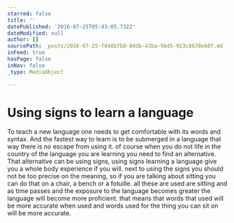 ```yaml
---
starred: false
title: ''
datePublished: '2016-07-25T05:43:05.732Z'
dateModified: null
author: []
sourcePath: _posts/2016-07-25-f840b7b8-84db-43ba-9b45-923c8678e68f.md
inFeed: true
hasPage: false
inNav: false
_type: MediaObject

---
```

# Using signs to learn a language

To teach a new language one needs to get comfortable with its words and syntax. And the fastest way to learn is to be submerged in a language that way there is no escape from using it. of course when you do not life in the country of the language you are learning you need to find an alternative. That alternative can be using signs, using signs learning a language give you a whole body experience if you will. next to using the signs you should not be too precise on the meaning, so if you are talking about sitting you can do that on a chair, a bench or a fotuille. all these are used are sitting and as time passes and the exposure to the language becomes greater the language will become more proficient. that means that words that used will be more accurate when used and words used for the thing you can sit on will be more accurate.
